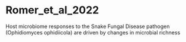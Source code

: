 # Romer_et_al_2022
Host microbiome responses to the Snake Fungal Disease pathogen (Ophidiomyces ophidiicola) are driven by changes in microbial richness
